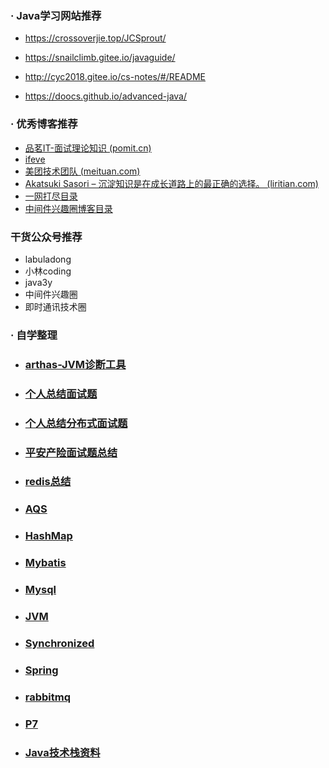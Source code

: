 

### · Java学习网站推荐

- https://crossoverjie.top/JCSprout/

- https://snailclimb.gitee.io/javaguide/


- http://cyc2018.gitee.io/cs-notes/#/README


- https://doocs.github.io/advanced-java/


### · 优秀博客推荐

- [品茗IT-面试理论知识 (pomit.cn)](http://www.pomit.cn/trial/theory.html)
- [ifeve](https://www.iteye.com/)
- [美团技术团队 (meituan.com)](https://tech.meituan.com/)
- [Akatsuki Sasori – 沉淀知识是在成长道路上的最正确的选择。 (liritian.com)](https://www.liritian.com/)
- [一网打尽目录](https://blog.csdn.net/SnailMann/article/details/88392514)
- [中间件兴趣圈博客目录](https://blog.csdn.net/prestigeding/article/details/109428961?spm=1001.2014.3001.5502)

### 干货公众号推荐

- labuladong
- 小林coding
- java3y
- 中间件兴趣圈
- 即时通讯技术圈

### · 自学整理
- ### [arthas-JVM诊断工具](https://alibaba.github.io/arthas/commands.html)


- ### [个人总结面试题](it/interview-with-answer.md) 


- ### [个人总结分布式面试题](it/distributed.md) 


- ### [平安产险面试题总结](it/pinganchanxian.md)


- ### [redis总结](it/redis.md)


- ### [AQS](it/AQS.md)


- ### [HashMap](it/hashMap.md)


- ### [Mybatis](it/mybatis.md)


- ### [Mysql](it/mysql.md)


- ### [JVM](it/JVM.md)


- ### [Synchronized](it/synchronized.md)


- ### [Spring](it/spring.md)


- ### [rabbitmq](it/rabbitmq.md)


- ### [P7](it/ali-p7-stack.md)


- ### [Java技术栈资料](it/another-java-stack.md)

